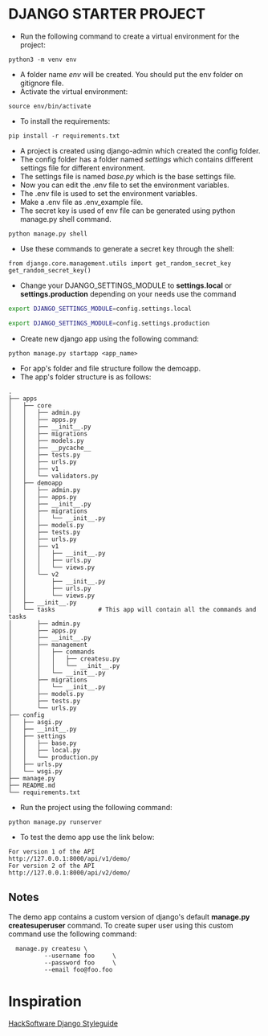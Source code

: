 # DJANGO STARTER PROJECT

- Run the following command to create a virtual environment for the project:

```
python3 -m venv env
```

- A folder name _env_ will be created. You should put the env folder on gitignore file.
- Activate the virtual environment:

```
source env/bin/activate
```
- To install the requirements:
```
pip install -r requirements.txt
```

- A project is created using django-admin which created the config folder.
- The config folder has a folder named _settings_ which contains different settings file for different environment.
- The settings file is named _base.py_ which is the base settings file.
- Now you can edit the .env file to set the environment variables.
- The .env file is used to set the environment variables.
- Make a .env file as .env_example file.
- The secret key is used of env file can be generated using python manage.py shell command.

```
python manage.py shell
```

- Use these commands to generate a secret key through the shell:

```
from django.core.management.utils import get_random_secret_key
get_random_secret_key()
```

- Change your DJANGO_SETTINGS_MODULE to **settings.local** or **settings.production** depending on your needs use the command

```bash
export DJANGO_SETTINGS_MODULE=config.settings.local
```

```bash
export DJANGO_SETTINGS_MODULE=config.settings.production
```

- Create new django app using the following command:

```
python manage.py startapp <app_name>
```

- For app's folder and file structure follow the demoapp.
- The app's folder structure is as follows:

```
.
├── apps
│   ├── core
│   │   ├── admin.py
│   │   ├── apps.py
│   │   ├── __init__.py
│   │   ├── migrations
│   │   ├── models.py
│   │   ├── __pycache__
│   │   ├── tests.py
│   │   ├── urls.py
│   │   ├── v1
│   │   └── validators.py
│   ├── demoapp
│   │   ├── admin.py
│   │   ├── apps.py
│   │   ├── __init__.py
│   │   ├── migrations
│   │   │   └── __init__.py
│   │   ├── models.py
│   │   ├── tests.py
│   │   ├── urls.py
│   │   ├── v1
│   │   │   ├── __init__.py
│   │   │   ├── urls.py
│   │   │   └── views.py
│   │   └── v2
│   │       ├── __init__.py
│   │       ├── urls.py
│   │       └── views.py
│   ├── __init__.py
│   └── tasks            # This app will contain all the commands and tasks
│       ├── admin.py
│       ├── apps.py
│       ├── __init__.py
│       ├── management
│       │   ├── commands
│       │   │   ├── createsu.py
│       │   │   └── __init__.py
│       │   └── __init__.py
│       ├── migrations
│       │   └── __init__.py
│       ├── models.py
│       ├── tests.py
│       └── urls.py
├── config
│   ├── asgi.py
│   ├── __init__.py
│   ├── settings
│   │   ├── base.py
│   │   ├── local.py
│   │   └── production.py
│   ├── urls.py
│   └── wsgi.py
├── manage.py
├── README.md
└── requirements.txt
```

- Run the project using the following command:

```
python manage.py runserver
```

- To test the demo app use the link below:

```
For version 1 of the API
http://127.0.0.1:8000/api/v1/demo/
For version 2 of the API
http://127.0.0.1:8000/api/v2/demo/
```

## Notes

The demo app contains a custom version of django's default **manage.py createsuperuser** command.
To create super user using this custom command use the following command:

```
  manage.py createsu \
          --username foo     \
          --password foo     \
          --email foo@foo.foo
```

# Inspiration

[HackSoftware Django Styleguide](https://github.com/HackSoftware/Django-Styleguide)
